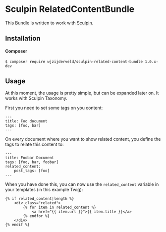 # Sculpin RelatedContentBundle

This Bundle is written to work with [Sculpin](http://sculpin.io).

## Installation

#### Composer

    $ composer require wjzijderveld/sculpin-related-content-bundle 1.0.x-dev

## Usage

At this moment, the usage is pretty simple, but can be expanded later on. It works
with Sculpin Taxonomy. 


First you need to set some tags on you content:

    ---
    title: Foo document
    tags: [foo, bar]
    ---


On every document where you want to show related content, you define the tags
to relate this content to:


    ---
    title: Foobar Document
    tags: [foo, bar, foobar]
    related_content:
        post_tags: [foo]
    ---


When you have done this, you can now use the `related_content` variable in your
templates (in this example Twig):


    {% if related_content|length %}
        <div class="related">
            {% for item in related_content %}
                <a href="{{ item.url }}">{{ item.title }}</a>
            {% endfor %}
        </div>
    {% endif %}

